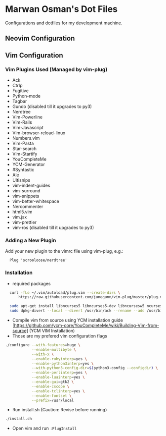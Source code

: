 # Marwan Osman's Dot Files
Configurations and dotfiles for my development machine.

## Neovim Configuration

## Vim Configuration
### Vim Plugins Used (Managed by vim-plug)
- Ack
- Ctrlp
- Fugitive
- Python-mode
- Tagbar
- Gundo (disabled till it upgrades to py3)
- Nerdtree
- Vim-Powerline
- Vim-Rails
- Vim-Javascript
- Vim-browser-reload-linux
- Numbers.vim
- Vim-Pasta
- Star-search
- Vim-Startify
- YouCompleteMe
- YCM-Generator
- #Syntastic
- Ale
- Ultisnips
- vim-indent-guides
- vim-surround
- vim-snippets
- vim-better-whitespace
- Nercommenter
- html5.vim
- vim.jsx
- vim-prettier
- vim-ros (disabled till it upgrades to py3)

### Adding a New Plugin
Add your new plugin to the vimrc file using vim-plug, e.g.:
```
  Plug 'scrooloose/nerdtree'
```

### Installation
- required packages
```bash
  curl -fLo ~/.vim/autoload/plug.vim --create-dirs \
      https://raw.githubusercontent.com/junegunn/vim-plug/master/plug.vim
```


```bash
  sudo apt-get install libncurses5 libncurses5-dev libncursesw5 ncurses-bin ncurses-base ctags ack-grep clang cmake npm
  sudo dpkg-divert --local --divert /usr/bin/ack --rename --add /usr/bin/ack-grep
```

- Compile vim from source using YCM installation guide [https://github.com/ycm-core/YouCompleteMe/wiki/Building-Vim-from-source] (YCM VIM Installation)
- Those are my prefered vim configuration flags
```bash
./configure --with-features=huge \
            --enable-multibyte \
            --with-x \
            --enable-rubyinterp=yes \
            --enable-python3interp=yes \
            --with-python3-config-dir=$(python3-config --configdir) \
            --enable-perlinterp=yes \
            --enable-luainterp=yes \
            --enable-gui=gtk2 \
            --enable-cscope \
            --enable-tclinterp=yes \
            --enable-fontset \
            --prefix=/usr/local
```

- Run install.sh (Caution: Revise before running)
```bash
./install.sh
```

- Open vim and run `:PlugInstall`
